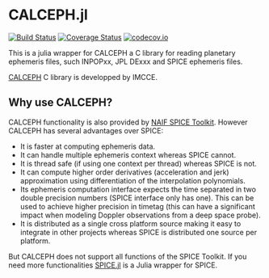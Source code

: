 # CALCEPH.jl

[![Build Status](https://travis-ci.org/bgodard/CALCEPH.jl.svg?branch=master)](https://travis-ci.org/bgodard/CALCEPH.jl)
[![Coverage Status](https://coveralls.io/repos/bgodard/CALCEPH.jl/badge.svg?branch=master&service=github)](https://coveralls.io/github/bgodard/CALCEPH.jl?branch=master)
[![codecov.io](http://codecov.io/github/bgodard/CALCEPH.jl/coverage.svg?branch=master)](http://codecov.io/github/bgodard/CALCEPH.jl?branch=master)

This is a julia wrapper for CALCEPH a C library for reading planetary ephemeris files, such INPOPxx, JPL DExxx and SPICE ephemeris files.

[CALCEPH](https://www.imcce.fr/recherche/equipes/asd/calceph/) C library is developped by IMCCE.

## Why use CALCEPH?
CALCEPH functionality is also provided by [NAIF SPICE Toolkit](https://naif.jpl.nasa.gov/naif/toolkit.html). However CALCEPH has several advantages over SPICE:
- It is faster at computing ephemeris data.
- It can handle multiple ephemeris context whereas SPICE cannot.
- It is thread safe (if using one context per thread) whereas SPICE is not.
- It can compute higher order derivatives (acceleration and jerk) approximation using differentiation of the interpolation polynomials.
- Its ephemeris computation interface expects the time separated in two double precision numbers (SPICE interface only has one). This can be used to achieve higher
precision in timetag (this can have a significant impact when modeling Doppler observations from a deep space probe).
- It is distributed as a single cross platform source making it easy to integrate in other projects whereas SPICE is distributed one source per platform.

But CALCEPH does not support all functions of the SPICE Toolkit. If you need more functionalities [SPICE.jl](https://github.com/JuliaAstrodynamics/SPICE.jl) is a Julia wrapper for SPICE.
